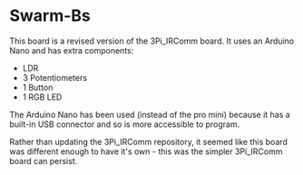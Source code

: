 # Swarm-Bs

This board is a revised version of the 3Pi_IRComm board.  It uses an Arduino Nano and has extra components:
- LDR
- 3 Potentiometers
- 1 Button
- 1 RGB LED

The Arduino Nano has been used (instead of the pro mini) because it has a built-in USB connector and so is more accessible to program.  

Rather than updating the 3Pi_IRComm repository, it seemed like this board was different enough to have it's own - this was the simpler 3Pi_IRComm board can persist.



